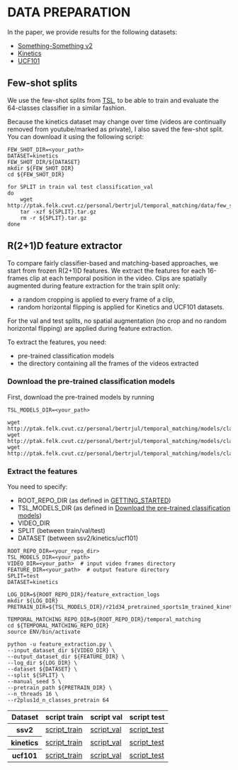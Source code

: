 # DATA PREPARATION

In the paper, we provide results for the following datasets:
* [Something-Something v2](https://developer.qualcomm.com/software/ai-datasets/something-something)
* [Kinetics](https://www.deepmind.com/open-source/kinetics)
* [UCF101](https://www.crcv.ucf.edu/data/UCF101.php)

## Few-shot splits
We use the few-shot splits from 
[TSL](https://github.com/xianyongqin/few-shot-video-classification/data), to be able to train and
evaluate the 64-classes classifier in a similar fashion.

Because the kinetics dataset may change over time (videos are continually removed from 
youtube/marked as private), I also saved the few-shot split. You can download it using the following 
script:

```
FEW_SHOT_DIR=<your_path>
DATASET=kinetics
FEW_SHOT_DIR/${DATASET}
mkdir ${FEW_SHOT_DIR}
cd ${FEW_SHOT_DIR}

for SPLIT in train val test classification_val
do
    wget http://ptak.felk.cvut.cz/personal/bertrjul/temporal_matching/data/few_shot_splits/kinetics/${SPLIT}.tar.gz
    tar -xzf ${SPLIT}.tar.gz
    rm -r ${SPLIT}.tar.gz
done
```


## R(2+1)D feature extractor

To compare fairly classifier-based and matching-based approaches, we start from frozen R(2+1)D 
features. We extract the features for each 16-frames clip at each temporal position in the video.
Clips are spatially augmented during feature extraction for the train split only:
  * a random cropping is applied to every frame of a clip, 
  * random horizontal flipping is applied for Kinetics and UCF101 datasets. 

For the val and test splits, no spatial augmentation (no crop and no random horizontal flipping)
are applied during feature extraction.
  
To extract the features, you need:
* pre-trained classification models
* the directory containing all the frames of the videos extracted

### Download the pre-trained classification models
First, download the pre-trained models by running
```
TSL_MODELS_DIR=<your_path>

wget http://ptak.felk.cvut.cz/personal/bertrjul/temporal_matching/models/classification_pretraining/r21d34_pretrained_sports1m_trained_kinetics.pth
wget http://ptak.felk.cvut.cz/personal/bertrjul/temporal_matching/models/classification_pretraining/r21d34_pretrained_sports1m_trained_ssv2_no_hf.pth
wget http://ptak.felk.cvut.cz/personal/bertrjul/temporal_matching/models/classification_pretraining/r21d34_pretrained_sports1m_trained_ucf101.pth
```

### Extract the features
You need to specify:
* ROOT_REPO_DIR (as defined in [GETTING_STARTED](https://github.com/jbertrand89/temporal_matching/blob/main/GETTING_STARTED.md))
* TSL_MODELS_DIR (as defined in [Download the pre-trained classification models](#download-the-pre-trained-classification-models))
* VIDEO_DIR
* SPLIT (between train/val/test)
* DATASET (between ssv2/kinetics/ucf101)


```
ROOT_REPO_DIR=<your_repo_dir>
TSL_MODELS_DIR=<your_path>
VIDEO_DIR=<your_path>  # input video frames directory
FEATURE_DIR=<your_path>  # output feature directory
SPLIT=test
DATASET=kinetics

LOG_DIR=${ROOT_REPO_DIR}/feature_extraction_logs
mkdir ${LOG_DIR}
PRETRAIN_DIR=${TSL_MODELS_DIR}/r21d34_pretrained_sports1m_trained_kinetics.pth

TEMPORAL_MATCHING_REPO_DIR=${ROOT_REPO_DIR}/temporal_matching
cd ${TEMPORAL_MATCHING_REPO_DIR}
source ENV/bin/activate

python -u feature_extraction.py \
--input_dataset_dir ${VIDEO_DIR} \
--output_dataset_dir ${FEATURE_DIR} \
--log_dir ${LOG_DIR} \
--dataset ${DATASET} \
--split ${SPLIT} \
--manual_seed 5 \
--pretrain_path ${PRETRAIN_DIR} \
--n_threads 16 \
--r2plus1d_n_classes_pretrain 64 
```
<table>
  <thead>
    <tr style="text-align: right;">
      <th>Dataset</th>
      <th>script train</th>
      <th>script val</th>
      <th>script test </th>
    </tr>
  </thead>
  <tbody>
    <tr>
      <th>ssv2</th>
      <td><a href="http://ptak.felk.cvut.cz/personal/bertrjul/temporal_matching/scripts/feature_extraction/ssv2/extract_feature_train.sh">script_train</a></td>
      <td><a href="http://ptak.felk.cvut.cz/personal/bertrjul/temporal_matching/scripts/feature_extraction/ssv2/extract_feature_val.sh">script_val</a></td>
      <td><a href="http://ptak.felk.cvut.cz/personal/bertrjul/temporal_matching/scripts/feature_extraction/ssv2/extract_feature_test.sh">script_test</a></td>
    </tr>
    <tr>
      <th>kinetics</th>
      <td><a href="http://ptak.felk.cvut.cz/personal/bertrjul/temporal_matching/scripts/feature_extraction/kinetics/extract_feature_train.sh">script_train</a></td>
      <td><a href="http://ptak.felk.cvut.cz/personal/bertrjul/temporal_matching/scripts/feature_extraction/kinetics/extract_feature_val.sh">script_val</a></td>
      <td><a href="http://ptak.felk.cvut.cz/personal/bertrjul/temporal_matching/scripts/feature_extraction/kinetics/extract_feature_test.sh">script_test</a></td>
    </tr>
    <tr>
      <th>ucf101</th>
            <td><a href="http://ptak.felk.cvut.cz/personal/bertrjul/temporal_matching/scripts/feature_extraction/ucf101/extract_feature_train.sh">script_train</a></td>
      <td><a href="http://ptak.felk.cvut.cz/personal/bertrjul/temporal_matching/scripts/feature_extraction/ucf101/extract_feature_val.sh">script_val</a></td>
      <td><a href="http://ptak.felk.cvut.cz/personal/bertrjul/temporal_matching/scripts/feature_extraction/ucf101/extract_feature_test.sh">script_test</a></td>
    </tr>
  </tbody>
</table>

